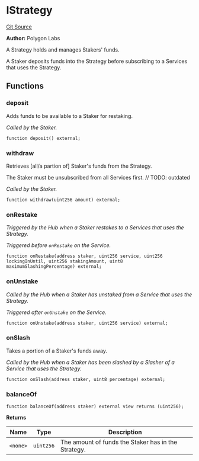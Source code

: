 # IStrategy
[Git Source](https://github.com/0xPolygon/staking-hub/blob/e29d25293d7b9a1ba3138152afe6282a955a9d28/src/interface/IStrategy.sol)

**Author:**
Polygon Labs

A Strategy holds and manages Stakers' funds.

A Staker deposits funds into the Strategy before subscribing to a Services that uses the Strategy.


## Functions
### deposit

Adds funds to be available to a Staker for restaking.

*Called by the Staker.*


```solidity
function deposit() external;
```

### withdraw

Retrieves [all/a partion of] Staker's funds from the Strategy.

The Staker must be unsubscribed from all Services first. // TODO: outdated

*Called by the Staker.*


```solidity
function withdraw(uint256 amount) external;
```

### onRestake

*Triggered by the Hub when a Staker restakes to a Services that uses the Strategy.*

*Triggered before `onRestake` on the Service.*


```solidity
function onRestake(address staker, uint256 service, uint256 lockingInUntil, uint256 stakingAmount, uint8 maximumSlashingPercentage) external;
```

### onUnstake

*Called by the Hub when a Staker has unstaked from a Service that uses the Strategy.*

*Triggered after `onUnstake` on the Service.*


```solidity
function onUnstake(address staker, uint256 service) external;
```

### onSlash

Takes a portion of a Staker's funds away.

*Called by the Hub when a Staker has been slashed by a Slasher of a Service that uses the Strategy.*


```solidity
function onSlash(address staker, uint8 percentage) external;
```

### balanceOf


```solidity
function balanceOf(address staker) external view returns (uint256);
```
**Returns**

|Name|Type|Description|
|----|----|-----------|
|`<none>`|`uint256`|The amount of funds the Staker has in the Strategy.|


